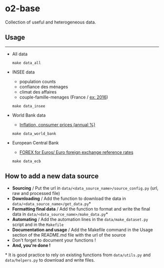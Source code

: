 o2-base
==============================

Collection of useful and heterogeneous data.

## Usage
------------

- All data

    ```make data_all```

- INSEE data 
	- population counts
	- confiance des ménages
	- climat des affaires
	- couple-famille-menages (France / [ex: 2016](https://www.insee.fr/fr/statistiques/4171359?sommaire=4171370&q=couple+famille+menage))

    ```make data_insee```

- World Bank data
	- [Inflation, consumer prices (annual %)](https://data.worldbank.org/indicator/FP.CPI.TOTL.ZG) 
		
    ```make data_world_bank```


- European Central Bank
	- [FOREX for Euros/ Euro foreign exchange reference rates](https://www.ecb.europa.eu/stats/policy_and_exchange_rates/euro_reference_exchange_rates/html/index.en.html) 
		
    ```make data_ecb```


## How to add a new data source

- **Sourcing** / Put the url in `data/<data_source_name>/source_config.py` (url, raw and processed file)
- **Downloading** /  Add the function to download the data in `data/<data_source_name>/get_data.py`* 
- **Formatting final data** / Add the function to format and write the final data in `data/<data_source_name>/make_data.py`*
- **Automating** / Add the automation lines in the `data/make_dataset.py` script and in the `Makefile`
- **Documentation and usage** / Add the Makefile command in the Usage section of the README.md file with the url of the source
- Don't forget to document your functions !
- **And, you're done !**

\* It is good practice to rely on existing functions from `data/utils.py` and `data/helpers.py` to download and write files.